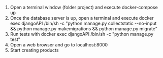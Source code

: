 
1. Open a terminal window (folder project) and execute
   docker-compose up
2. Once the database server is up, open a terminal and execute
	 docker exec djangoAPI /bin/sh -c "python manage.py collectstatic --no-input && python manage.py makemigrations && python manage.py migrate"
5. Run tests with
	 docker exec djangoAPI /bin/sh -c "python manage.py test"
3. Open a web browser and go to localhost:8000
4. Start creating products
